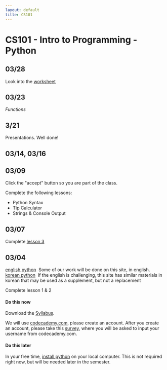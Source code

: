 ```yaml
---
layout: default
title: CS101
---
```


# CS101 - Intro to Programming - Python

## 03/28

Look into the [worksheet](ggu/cs101/worksheet1)

## 03/23

*Functions*

## 3/21

Presentations. Well done!

## 03/14, 03/16

## 03/09

Click the "accept" button so you are part of the class.

Complete the following lessons:

- Python Syntax
- Tip Calculator
- Strings & Console Output

## 03/07

Complete [lesson 3](https://www.codecademy.com/courses/python-beginner-sRXwR/0/1?curriculum_id=4f89dab3d788890003000096)

## 03/04

[english python](https://www.codecademy.com/learn/python) ­ Some of our work will be done on this site, in english.
[korean python](https://www.codecademy.com/en/tracks/python-ko) ­ If the english is challenging, this site has similar materials in
korean that may be used as a supplement, but not a replacement

Complete lesson 1 & 2


#### Do this now
Download the [Syllabus](/ggu/CS101.pdf).

We will use [codecademy.com](https://www.codecademy.com), please create an account.
After you create an account, please take this [survey](http://goo.gl/forms/6XSFltmVtg), where you will be asked to input your username from codecademy.com.

#### Do this later

In your free time, [install python](https://www.python.org/downloads/) on your local computer.
This is not required right now, but will be needed later in the semester.

